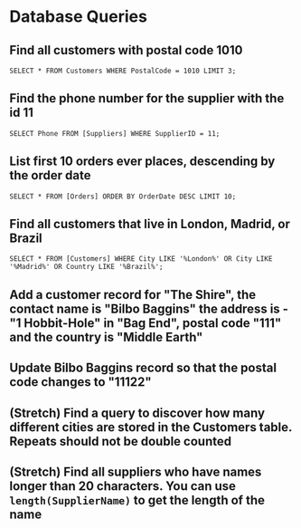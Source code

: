 # Database Queries

## Find all customers with postal code 1010
`SELECT * FROM Customers WHERE PostalCode = 1010 LIMIT 3;`

## Find the phone number for the supplier with the id 11
`SELECT Phone FROM [Suppliers] WHERE SupplierID = 11;`

## List first 10 orders ever places, descending by the order date
`SELECT * FROM [Orders] ORDER BY OrderDate DESC LIMIT 10;`

## Find all customers that live in London, Madrid, or Brazil
`SELECT * FROM [Customers] WHERE City LIKE '%London%' OR City LIKE '%Madrid%' OR Country LIKE '%Brazil%';`

## Add a customer record for "The Shire", the contact name is "Bilbo Baggins" the address is -"1 Hobbit-Hole" in "Bag End", postal code "111" and the country is "Middle Earth"

## Update Bilbo Baggins record so that the postal code changes to "11122"

## (Stretch) Find a query to discover how many different cities are stored in the Customers table. Repeats should not be double counted

## (Stretch) Find all suppliers who have names longer than 20 characters. You can use `length(SupplierName)` to get the length of the name
